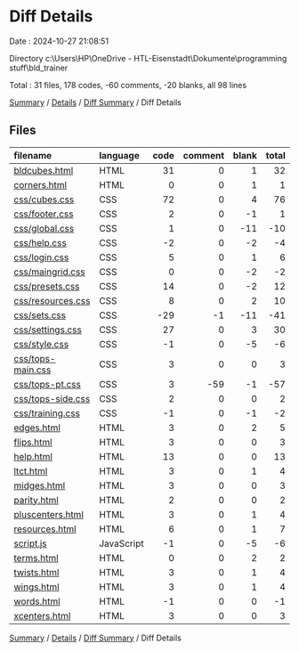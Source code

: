 # Diff Details

Date : 2024-10-27 21:08:51

Directory c:\\Users\\HP\\OneDrive - HTL-Eisenstadt\\Dokumente\\programming stuff\\bld_trainer

Total : 31 files,  178 codes, -60 comments, -20 blanks, all 98 lines

[Summary](results.md) / [Details](details.md) / [Diff Summary](diff.md) / Diff Details

## Files
| filename | language | code | comment | blank | total |
| :--- | :--- | ---: | ---: | ---: | ---: |
| [bldcubes.html](/bldcubes.html) | HTML | 31 | 0 | 1 | 32 |
| [corners.html](/corners.html) | HTML | 0 | 0 | 1 | 1 |
| [css/cubes.css](/css/cubes.css) | CSS | 72 | 0 | 4 | 76 |
| [css/footer.css](/css/footer.css) | CSS | 2 | 0 | -1 | 1 |
| [css/global.css](/css/global.css) | CSS | 1 | 0 | -11 | -10 |
| [css/help.css](/css/help.css) | CSS | -2 | 0 | -2 | -4 |
| [css/login.css](/css/login.css) | CSS | 5 | 0 | 1 | 6 |
| [css/maingrid.css](/css/maingrid.css) | CSS | 0 | 0 | -2 | -2 |
| [css/presets.css](/css/presets.css) | CSS | 14 | 0 | -2 | 12 |
| [css/resources.css](/css/resources.css) | CSS | 8 | 0 | 2 | 10 |
| [css/sets.css](/css/sets.css) | CSS | -29 | -1 | -11 | -41 |
| [css/settings.css](/css/settings.css) | CSS | 27 | 0 | 3 | 30 |
| [css/style.css](/css/style.css) | CSS | -1 | 0 | -5 | -6 |
| [css/tops-main.css](/css/tops-main.css) | CSS | 3 | 0 | 0 | 3 |
| [css/tops-pt.css](/css/tops-pt.css) | CSS | 3 | -59 | -1 | -57 |
| [css/tops-side.css](/css/tops-side.css) | CSS | 2 | 0 | 0 | 2 |
| [css/training.css](/css/training.css) | CSS | -1 | 0 | -1 | -2 |
| [edges.html](/edges.html) | HTML | 3 | 0 | 2 | 5 |
| [flips.html](/flips.html) | HTML | 3 | 0 | 0 | 3 |
| [help.html](/help.html) | HTML | 13 | 0 | 0 | 13 |
| [ltct.html](/ltct.html) | HTML | 3 | 0 | 1 | 4 |
| [midges.html](/midges.html) | HTML | 3 | 0 | 0 | 3 |
| [parity.html](/parity.html) | HTML | 2 | 0 | 0 | 2 |
| [pluscenters.html](/pluscenters.html) | HTML | 3 | 0 | 1 | 4 |
| [resources.html](/resources.html) | HTML | 6 | 0 | 1 | 7 |
| [script.js](/script.js) | JavaScript | -1 | 0 | -5 | -6 |
| [terms.html](/terms.html) | HTML | 0 | 0 | 2 | 2 |
| [twists.html](/twists.html) | HTML | 3 | 0 | 1 | 4 |
| [wings.html](/wings.html) | HTML | 3 | 0 | 1 | 4 |
| [words.html](/words.html) | HTML | -1 | 0 | 0 | -1 |
| [xcenters.html](/xcenters.html) | HTML | 3 | 0 | 0 | 3 |

[Summary](results.md) / [Details](details.md) / [Diff Summary](diff.md) / Diff Details